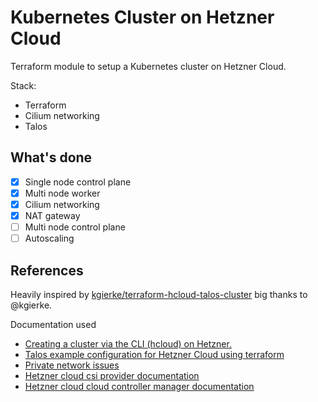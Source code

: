 # Kubernetes Cluster on Hetzner Cloud
Terraform module to setup a Kubernetes cluster on Hetzner Cloud.

Stack:
- Terraform
- Cilium networking
- Talos

## What's done
- [x] Single node control plane
- [x] Multi node worker
- [x] Cilium networking
- [x] NAT gateway
- [ ] Multi node control plane
- [ ] Autoscaling

## References
Heavily inspired by [kgierke/terraform-hcloud-talos-cluster](https://github.com/kgierke/terraform-hcloud-talos-cluster) big thanks to @kgierke.

Documentation used
- [Creating a cluster via the CLI (hcloud) on Hetzner.
](https://www.talos.dev/v1.9/talos-guides/install/cloud-platforms/hetzner/)
- [Talos example configuration for Hetzner Cloud using terraform](https://github.com/siderolabs/contrib/tree/main/examples/terraform/hcloud)
- [Private network issues](https://github.com/siderolabs/talos/issues/9389)
- [Hetzner cloud csi provider documentation](https://github.com/hetznercloud/csi-driver)
- [Hetzner cloud cloud controller manager documentation](https://github.com/hetznercloud/hcloud-cloud-controller-manager)
